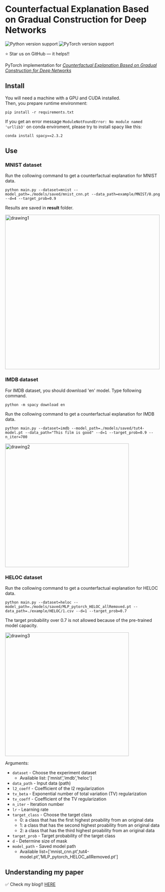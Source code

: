 # Counterfactual Explanation Based on Gradual Construction for Deep Networks


![Python version support](https://img.shields.io/badge/python-3.6-blue.svg)
![PyTorch version support](https://img.shields.io/badge/PyTorch-1.7.0-red.svg)

:star: Star us on GitHub — it helps!!


PyTorch implementation for *[Counterfactual Explanation Based on Gradual Construction for Deep Networks](https://arxiv.org/abs/2008.01897)*

## Install

You will need a machine with a GPU and CUDA installed.  
Then, you prepare runtime environment:

   ```shell
   pip install -r requirements.txt
   ```

If you get an error message `ModuleNotFoundError: No module named 'urllib3'` on conda enviroment, please try to install spacy like this:
```shell
conda install spacy==2.3.2
```

## Use

### MNIST dataset

Run the collowing command to get a counterfactual explanation for MNIST data.

```shell
python main.py --dataset=mnist --model_path=./models/saved/mnist_cnn.pt --data_path=example/MNIST/0.png --d=4 --target_prob=0.9
```

Results are saved in **result** folder.


<img src="./assets/fig1.png" alt="drawing1" width="500"/>


### IMDB dataset

For IMDB dataset, you should download 'en' model. Type following command.

```shell
python -m spacy download en
```

Run the collowing command to get a counterfactual explanation for IMDB data.


```shell
python main.py --dataset=imdb --model_path=./models/saved/tut4-model.pt --data_path="This film is good" --d=1 --target_prob=0.9 --n_iter=700
```
<img src="./assets/fig3.png" alt="drawing2" width="400"/>

### HELOC dataset

Run the collowing command to get a counterfactual explanation for HELOC data.

```shell
python main.py --dataset=heloc --model_path=./models/saved/MLP_pytorch_HELOC_allRemoved.pt --data_path=./example/HELOC/1.csv --d=1 --target_prob=0.7
```

The target probability over 0.7 is not allowed because of the pre-trained model capacity. 

<img src="./assets/fig2.png" alt="drawing3" width="400"/>


Arguments:

- `dataset` - Choose the experiment dataset 
	- Available list: ['mnist','imdb','heloc'] 
- `data_path` - Input data (path)
- `l2_coeff` - Coefficient of the l2 regularization
- `tv_beta` - Exponential number of total variation (TV) regularization
- `tv_coeff` - Coefficient of the TV regularization
- `n_iter` - Iteration number
- `lr` - Learning rate
- `target_class` - Choose the target class 
	- 0: a class that has the first highest proability from an original data
	- 1: a class that has the second highest proability from an original data
	- 2: a class that has the third highest proability from an original data
- `target_prob` - Target probability of the target class
- `d` - Determine size of mask
- `model_path` - Saved model path 
	- Available list=['mnist_cnn.pt',tut4-model.pt','MLP_pytorch_HELOC_allRemoved.pt'] 


## Understanding my paper

:white_check_mark: Check my blog!!
[HERE](https://da2so.github.io/2020-09-14-Counterfactual_Explanation_Based_on_Gradual_Construction_for_Deep_Networks/)